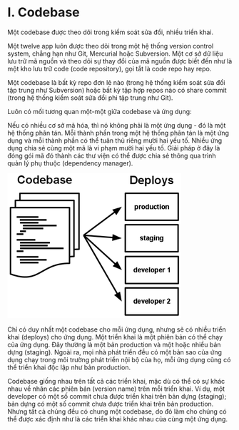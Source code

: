 # I. Codebase

Một codebase được theo dõi trong kiểm soát sửa đổi, nhiều triển khai.

Một twelve app luôn được theo dõi trong một hệ thống version control system, chẳng hạn như Git, Mercurial hoặc Subversion. Một cơ sở dữ liệu lưu trữ mã nguồn và theo dõi sự thay đổi của mã nguồn được biết đến như là một kho lưu trữ code (code repository), gọi tắt là code repo hay repo.

Một codebase là bất kỳ repo đơn lẻ nào (trong hệ thống kiểm soát sửa đổi tập trung như Subversion) hoặc bất kỳ tập hợp repos nào có share commit (trong hệ thống kiểm soát sửa đổi phi tập trung như Git).

Luôn có mối tương quan một-một giữa codebase và ứng dụng:

Nếu có nhiều cơ sở mã hóa, thì nó không phải là một ứng dụng - đó là một hệ thống phân tán. Mỗi thành phần trong một hệ thống phân tán là một ứng dụng và mỗi thành phần có thể tuân thủ riêng mười hai yếu tố.
Nhiều ứng dụng chia sẻ cùng một mã là vi phạm mười hai yếu tố. Giải pháp ở đây là đóng gói mã đó thành các thư viện có thể được chia sẻ thông qua trình quản lý phụ thuộc (dependency manager).

![alt codebase](codebase-deploys.png)

Chỉ có duy nhất một codebase cho mỗi ứng dụng, nhưng sẽ có nhiều triển khai (deploys) cho ứng dụng. Một triển khai là một phiên bản có thể chạy của ứng dụng. Đây thường là một bản production và một hoặc nhiều bản dựng (staging). Ngoài ra, mọi nhà phát triển đều có một bản sao của ứng dụng chạy trong môi trường phát triển nội bộ của họ, mỗi ứng dụng cũng có thể triển khai độc lập như bản production.

Codebase giống nhau trên tất cả các triển khai, mặc dù có thể có sự khác nhau về nhãn các phiên bản (version name) trên mỗi triển khai. Ví dụ, một developer có một số commit chưa được triển khai trên bản dựng (staging); bản dựng có một số commit chưa được triển khai trên bản production. Nhưng tất cả chúng đều có chung một codebase, do đó làm cho chúng có thể được xác định như là các triển khai khác nhau của cùng một ứng dụng.
